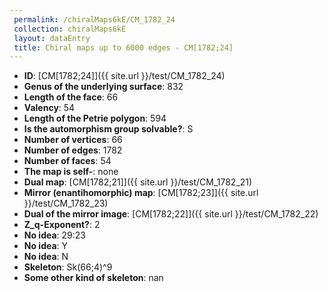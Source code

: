 ```yaml
--- 
 permalink: /chiralMaps6kE/CM_1782_24 
 collection: chiralMaps6kE
 layout: dataEntry
 title: Chiral maps up to 6000 edges - CM[1782;24]
---
```


- **ID**: [CM[1782;24]]({{ site.url }}/test/CM_1782_24)
- **Genus of the underlying surface**: 832
- **Length of the face**: 66
- **Valency**: 54
- **Length of the Petrie polygon**: 594
- **Is the automorphism group solvable?**: S
- **Number of vertices**: 66
- **Number of edges**: 1782
- **Number of faces**: 54
- **The map is self-**: none
- **Dual map**: [CM[1782;21]]({{ site.url }}/test/CM_1782_21)
- **Mirror (enantihomorphic) map**: [CM[1782;23]]({{ site.url }}/test/CM_1782_23)
- **Dual of the mirror image**: [CM[1782;22]]({{ site.url }}/test/CM_1782_22)
- **Z_q-Exponent?**: 2
- **No idea**:  29:23
- **No idea**: Y
- **No idea**: N
- **Skeleton**: Sk(66;4)^9
- **Some other kind of skeleton**: nan
